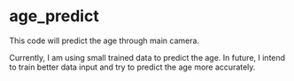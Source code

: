 # age_predict

This code will predict the age through main camera. 

Currently, I am using small trained data to predict the age. In future, I intend to train better data input and try to predict the age more accurately.
